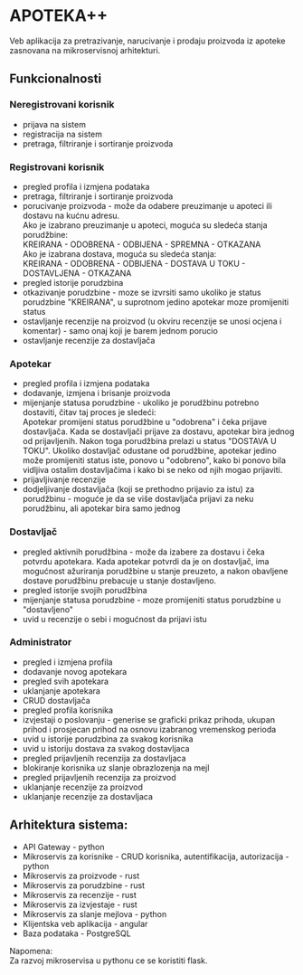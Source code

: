 
# APOTEKA++
Veb aplikacija za pretrazivanje, narucivanje i prodaju proizvoda iz apoteke zasnovana na mikroservisnoj arhitekturi.

## Funkcionalnosti

### Neregistrovani korisnik<br>
* prijava na sistem <br>
* registracija na sistem <br>
* pretraga, filtriranje i sortiranje proizvoda 

### Registrovani korisnik<br>
* pregled profila i izmjena podataka<br>
* pretraga, filtriranje i sortiranje proizvoda<br>
* porucivanje proizvoda - može da odabere preuzimanje u apoteci ili dostavu na kućnu adresu.<br> Ako je izabrano preuzimanje u apoteci, moguća su sledeća stanja porudžbine: <br>
KREIRANA - ODOBRENA - ODBIJENA - SPREMNA - OTKAZANA <br>
Ako je izabrana dostava, moguća su sledeća stanja:<br>
KREIRANA - ODOBRENA - ODBIJENA  - DOSTAVA U TOKU - DOSTAVLJENA - OTKAZANA
* pregled istorije porudzbina<br>
* otkazivanje porudzbine - moze se izvrsiti samo ukoliko je status porudzbine "KREIRANA", u suprotnom jedino apotekar moze promijeniti status<br>
* ostavljanje recenzije na proizvod (u okviru recenzije se unosi ocjena i komentar) - samo onaj koji je barem jednom porucio <br>
* ostavljanje recenzije za dostavljača

### Apotekar<br>
* pregled profila i izmjena podataka<br>
* dodavanje, izmjena i brisanje proizvoda<br>
* mijenjanje statusa porudzbine - ukoliko je porudžbinu potrebno dostaviti, čitav taj proces je sledeći:<br>
Apotekar promijeni status porudžbine u "odobrena" i čeka prijave dostavljača. Kada se dostavljači prijave za dostavu, apotekar bira jednog od prijavljenih.
Nakon toga porudžbina prelazi u status "DOSTAVA U TOKU".
Ukoliko dostavljač odustane od porudžbine, apotekar jedino može promijeniti status iste, ponovo u "odobreno", kako bi ponovo bila vidljiva ostalim dostavljačima i kako bi se neko od njih mogao prijaviti.<br>
* prijavljivanje recenzije <br>
* dodjeljivanje dostavljača (koji se prethodno prijavio za istu) za porudžbinu - moguće je da se više dostavljača prijavi za neku porudžbinu, ali apotekar bira samo jednog

### Dostavljač <br>
* pregled aktivnih porudžbina - može da izabere za dostavu i čeka potvrdu apotekara. Kada apotekar potvrdi da je on dostavljač, ima mogućnost ažuriranja porudžbine u stanje preuzeto, a nakon obavljene dostave porudžbinu prebacuje u stanje dostavljeno.
* pregled istorije svojih porudžbina
* mijenjanje statusa porudzbine - moze promijeniti status porudzbine u "dostavljeno"
* uvid u recenzije o sebi i mogućnost da prijavi istu

### Administrator
* pregled i izmjena profila<br>
* dodavanje novog apotekara<br>
* pregled svih apotekara<br>
* uklanjanje apotekara<br>
* CRUD dostavljača
* pregled profila korisnika<br>
* izvjestaji o poslovanju - generise se graficki prikaz prihoda, ukupan prihod i prosjecan prihod na osnovu izabranog vremenskog perioda <br>
* uvid u istorije porudzbina za svakog korisnika<br>
* uvid u istoriju dostava za svakog dostavljaca <br>
* pregled prijavljenih recenzija za dostavljaca <br>
* blokiranje korisnika uz slanje obrazlozenja na mejl<br>
* pregled prijavljenih recenzija za proizvod <br>
* uklanjanje recenzije za proizvod <br>
* uklanjanje recenzije za dostavljaca


## Arhitektura sistema:<br>
* API Gateway - python<br>
* Mikroservis za korisnike  - CRUD korisnika, autentifikacija, autorizacija - python  <br>
* Mikroservis za proizvode - rust<br>
* Mikroservis za porudzbine - rust<br>
* Mikroservis za recenzije - rust<br>
* Mikroservis za izvjestaje - rust<br>
* Mikroservis za slanje mejlova - python <br>
* Klijentska veb aplikacija - angular<br>
* Baza podataka - PostgreSQL <br>

Napomena:<br>
Za razvoj mikroservisa u pythonu ce se koristiti flask.

